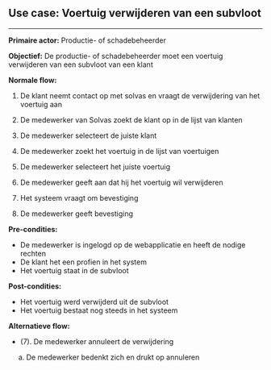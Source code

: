 ## Use case: Voertuig verwijderen van een subvloot
---

**Primaire actor:** Productie- of schadebeheerder

**Objectief:** De productie- of schadebeheerder moet een voertuig verwijderen van een subvloot van een klant

**Normale flow:**

1. De klant neemt contact op met solvas en vraagt de verwijdering van het voertuig aan

2. De medewerker van Solvas zoekt de klant op in de lijst van klanten

3. De medewerker selecteert de juiste klant

4. De medewerker zoekt het voertuig in de lijst van voertuigen

5. De medewerker selecteert het juiste voertuig

6. De medewerker geeft aan dat hij het voertuig wil verwijderen

7. Het systeem vraagt om bevestiging

8. De medewerker geeft bevestiging

**Pre-condities:**
- De medewerker is ingelogd op de webapplicatie en heeft de nodige rechten
- De klant het een profien in het system
- Het voertuig staat in de subvloot

**Post-condities:**
- Het voertuig werd verwijderd uit de subvloot
- Het voertuig bestaat nog steeds in het systeem

**Alternatieve flow:**
* (7). De medewerker annuleert de verwijdering

&nbsp;&nbsp;&nbsp;&nbsp; a. De medewerker bedenkt zich en drukt op annuleren
